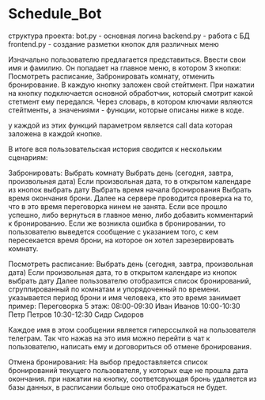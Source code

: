 # Schedule_Bot

структура проекта:
bot.py - основная логина
backend.py - работа с БД
frontend.py - создание разметки кнопок для различных меню

Изначально пользователю предлагается представиться. Ввести свои имя и фамилию. 
Он попадает на главное меню, в котором 3 кнопки: Посмотреть расписание, Забронировать комнату, отменить бронирование.
В каждую кнопку заложен свой стейтмент. 
При нажатии на кнопку подключается основной обработчик, который смотрит какой стетмент ему передался.
Через словарь, в котором ключами являются стейтменты, а значениями - функции, которые описаны ниже в коде.

у каждой из этих функций параметром является call data которая заложена в каждой кнопке.

В итоге вся пользовательская история сводится к нескольким сценариям:

Забронировать:
Выбрать комнату
Выбрать день (сегодня, завтра, произвольная дата)
Если произвольная дата, то в открытом календаре из кнопок выбрать дату
Выбрать время начала бронирования
Выбрать время окончания брони.
Далее на сервере проводится проверка на то, что в это время переговорка нинем не занята.
Если все прошло успешно, либо вернуться в главное меню, либо добавить комментарий к бронированию.
Если же возникла ошибка в бронировании, то пользователю выведется сообщение с указанием того, с кем пересекается время брони, 
на которое он хотел зарезервировать комнату.

Посмотреть расписание:
Выбрать день (сегодня, завтра, произвольная дата)
Если произвольная дата, то в открытом календаре из кнопок выбрать дату
Далее пользователю отобразится список бронирований, сгруппированный по комнатам и упорядоченный по времени.
указывается период брони и имя человека, кто это время занимает
пример: 
Переговорка 5 этаж:
08:00-09:30 Иван Иванов
10:00-10:30 Петр Петров
10:30-12:30 Сидр Сидоров

Каждое имя в этом сообщении является гиперссылкой на пользователя телеграм.
Так что нажав на это имя можно перейти в чат к пользователю, написать ему и договориться об отмене бронирования.


Отмена бронирования:
На выбор предоставляется список бронирований текущего пользователя, у которых еще не прошла дата окончания.
при нажатии на кнопку, соответсвующая бронь удаляется из базы данных, в расписании больше оно отображаться не будет.
